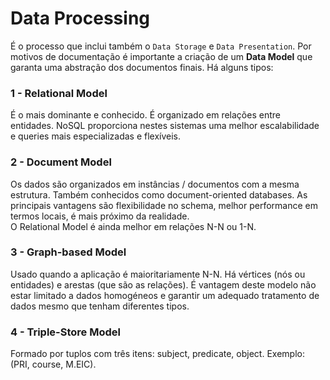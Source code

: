 # Data Processing

É o processo que inclui também o `Data Storage` e `Data Presentation`. Por motivos de documentação é importante a criação de um **Data Model** que garanta uma abstração dos documentos finais. Há alguns tipos:

### 1 - Relational Model

É o mais dominante e conhecido. É organizado em relações entre entidades. NoSQL proporciona nestes sistemas uma melhor escalabilidade e queries mais especializadas e flexíveis. 

### 2 - Document Model

Os dados são organizados em instâncias / documentos com a mesma estrutura. Também conhecidos como document-oriented databases. As principais vantagens são flexibilidade no schema, melhor performance em termos locais, é mais próximo da realidade. <br>
O Relational Model é ainda melhor em relações N-N ou 1-N.

### 3 - Graph-based Model

Usado quando a aplicação é maioritariamente N-N. Há vértices (nós ou entidades) e arestas (que são as relações). É vantagem deste modelo não estar limitado a dados homogéneos e garantir um adequado tratamento de dados mesmo que tenham diferentes tipos.

### 4 - Triple-Store Model

Formado por tuplos com três itens: subject, predicate, object. Exemplo: (PRI, course, M.EIC). 